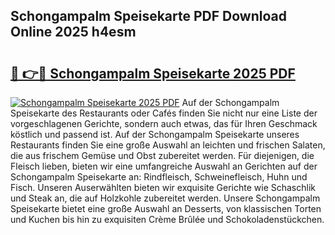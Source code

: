 ## Schongampalm Speisekarte PDF Download Online 2025 h4esm

# <h2><a href="http://gcc2icw.nevu.top/?p=Schongampalm+Speisekarte">🔗 👉🔴 Schongampalm Speisekarte 2025 PDF</a></h2>

[![Schongampalm Speisekarte 2025 PDF](https://i.imgur.com/dBaPXMq.png)](http://gcc2icw.nevu.top/?p=Schongampalm+Speisekarte)
Auf der Schongampalm Speisekarte des Restaurants oder Cafés finden Sie nicht nur eine Liste der vorgeschlagenen Gerichte, sondern auch etwas, das für Ihren Geschmack köstlich und passend ist. Auf der Schongampalm Speisekarte unseres Restaurants finden Sie eine große Auswahl an leichten und frischen Salaten, die aus frischem Gemüse und Obst zubereitet werden. Für diejenigen, die Fleisch lieben, bieten wir eine umfangreiche Auswahl an Gerichten auf der Schongampalm Speisekarte an: Rindfleisch, Schweinefleisch, Huhn und Fisch. Unseren Auserwählten bieten wir exquisite Gerichte wie Schaschlik und Steak an, die auf Holzkohle zubereitet werden. Unsere Schongampalm Speisekarte bietet eine große Auswahl an Desserts, von klassischen Torten und Kuchen bis hin zu exquisiten Crème Brûlée und Schokoladenstückchen.
